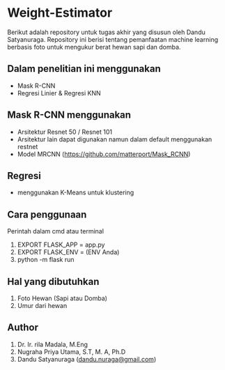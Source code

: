 # Weight-Estimator
Berikut adalah repository untuk tugas akhir yang disusun oleh Dandu Satyanuraga. Repository ini berisi tentang pemanfaatan machine learning berbasis foto untuk mengukur berat hewan sapi dan domba.

## Dalam penelitian ini menggunakan
- Mask R-CNN
- Regresi Linier & Regresi KNN

## Mask R-CNN menggunakan
- Arsitektur Resnet 50 / Resnet 101
- Arsitektur lain dapat digunakan namun dalam default menggunakan restnet
- Model MRCNN (https://github.com/matterport/Mask_RCNN)

## Regresi
- menggunakan K-Means untuk klustering

## Cara penggunaan
Perintah dalam cmd atau terminal
1. EXPORT FLASK_APP = app.py
2. EXPORT FLASK_ENV = (ENV Anda)
3. python -m flask run

## Hal yang dibutuhkan
1. Foto Hewan (Sapi atau Domba)
2. Umur dari hewan

## Author
1. Dr. Ir. rila Madala, M.Eng
2. Nugraha Priya Utama, S.T, M. A, Ph.D
2. Dandu Satyanuraga (dandu.nuraga@gmail.com)
